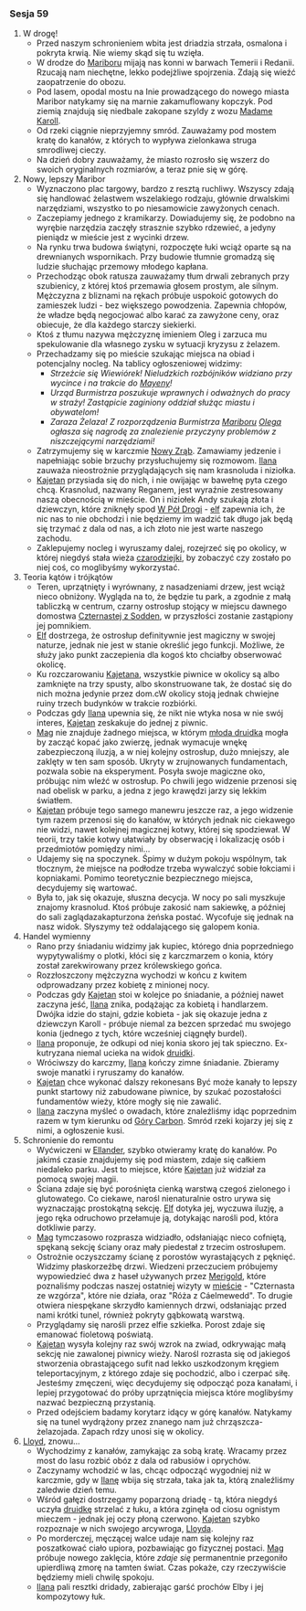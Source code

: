 ### Sesja 59
1. W drogę!
    - Przed naszym schronieniem wbita jest driadzia strzała, osmalona i pokryta krwią. Nie wiemy skąd się tu wzięła.
    - W drodze do [Mariboru](#l_maribor) mijają nas konni w barwach Temerii i Redanii. Rzucają nam niechętne, lekko podejżliwe spojrzenia. Zdają się wieźć zaopatrzenie do obozu.
    - Pod lasem, opodal mostu na Inie prowadzącego do nowego miasta Maribor natykamy się na marnie zakamuflowany kopczyk. Pod ziemią znajdują się niedbale zakopane szyldy z wozu [Madame Karoll](#p_karoll).
    - Od rzeki ciągnie nieprzyjemny smród. Zauważamy pod mostem kratę do kanałów, z których to wypływa zielonkawa struga smrodliwej cieczy.
    - Na dzień dobry zauważamy, że miasto rozrosło się wszerz do swoich oryginalnych rozmiarów, a teraz pnie się w górę.
2. Nowy, lepszy Maribor
    - Wyznaczono plac targowy, bardzo z resztą ruchliwy. Wszyscy zdają się handlować żelastwem wszelakiego rodzaju, głównie drwalskimi narzędziami, wszystko to po niesamowicie zawyżonych cenach.
    - Zaczepiamy jednego z kramikarzy. Dowiadujemy się, że podobno na wyrębie narzędzia zaczęły strasznie szybko rdzewieć, a jedyny pieniądz w mieście jest z wycinki drzew.
    - Na rynku trwa budowa świątyni, rozpoczęte łuki wciąż oparte są na drewnianych wspornikach. Przy budowie tłumnie gromadzą się ludzie słuchając przemowy młodego kapłana.
    - Przechodząc obok ratusza zauważamy tłum drwali zebranych przy szubienicy, z której ktoś przemawia głosem prostym, ale silnym. Mężczyzna z bliznami na rękach próbuje uspokoić gotowych do zamieszek ludzi - bez większego powodzenia. Zapewnia chłopów, że władze będą negocjować albo karać za zawyżone ceny, oraz obiecuje, że dla każdego starczy siekierki.
    - Ktoś z tłumu nazywa mężczyznę imieniem Oleg i zarzuca mu spekulowanie dla własnego zysku w sytuacji kryzysu z żelazem.
    - Przechadzamy się po mieście szukając miejsca na obiad i potencjalny nocleg. Na tablicy ogłoszeniowej widzimy:
        - _Strzeżcie się Wiewiórek! Nieludzkich rozbójników widziano przy wycince i na trakcie do [Mayeny](#l_mayena)!_
        - _Urząd Burmistrza poszukuje wprawnych i odważnych do pracy w straży! Zastąpicie zaginiony oddział służąc miastu i obywatelom!_
        - _Zaraza Żelaza! Z rozporządzenia Burmistrza [Mariboru](#l_maribor) [Olega](#p_oleg) ogłasza się nagrodę za znalezienie przyczyny problemów z niszczejącymi narzędziami!_
    - Zatrzymujemy się w karczmie [Nowy Zrąb](#l_nowy_zrab). Zamawiamy jedzenie i napełniając sobie brzuchy przysłuchujemy się rozmowom. [Ilana](#g_ilana) zauważa nieostrożnie przyglądających się nam krasnoluda i niziołka.
    - [Kajetan](#g_kajetan) przysiada się do nich, i nie owijając w bawełnę pyta czego chcą. Krasnolud, nazwany Reganem, jest wyraźnie zestresowany naszą obecnością w mieście. On i niziołek Andy szukają złota i dziewczyn, które zniknęły spod [W Pół Drogi](#l_pol_drogi) - [elf](#g_kajetan) zapewnia ich, że nic nas to nie obchodzi i nie będziemy im wadzić tak długo jak będą się trzymać z dala od nas, a ich złoto nie jest warte naszego zachodu.
    - Zaklepujemy nocleg i wyruszamy dalej, rozejrzeć się po okolicy, w której niegdyś stała wieża [czarodziejki](#p_triss_merigold), by zobaczyć czy zostało  po niej coś, co moglibyśmy wykorzystać.
3. Teoria kątów i trójkątów
    - Teren, uprzątnięty i wyrównany, z nasadzeniami drzew, jest wciąż nieco obniżony. Wygląda na to, że będzie tu park, a zgodnie z małą tabliczką w centrum, czarny ostrosłup stojący w miejscu dawnego domostwa [Czternastej z Sodden](#p_triss_merigold), w przyszłości zostanie zastąpiony jej pomnikiem.
    - [Elf](#g_kajetan) dostrzega, że ostrosłup definitywnie jest magiczny w swojej naturze, jednak nie jest w stanie określić jego funkcji. Możliwe, że służy jako punkt zaczepienia dla kogoś kto chciałby obserwować okolicę.
    - Ku rozczarowaniu [Kajetana](#g_kajetan), wszystkie piwnice w okolicy są albo zamknięte na trzy spusty, albo skonstruowane tak, że dostać się do nich można jedynie przez dom.cW okolicy stoją jednak chwiejne ruiny trzech budynków w trakcie rozbiórki. 
    - Podczas gdy [Ilana](#g_ilana) upewnia się, że nikt nie wtyka nosa w nie swój interes, [Kajetan](#g_kajetan) zeskakuje do jednej z piwnic.
    - [Mag](#g_kajetan) nie znajduje żadnego miejsca, w którym [młoda druidka](#g_ilana) mogła by zacząć kopać jako zwierzę, jednak wymacuje wnękę zabezpieczoną iluzją, a w niej kolejny ostrosłup, dużo mniejszy, ale zaklęty w ten sam sposób. Ukryty w zrujnowanych fundamentach, pozwala sobie na eksperyment. Posyła swoje magiczne oko, próbując nim wleźć w ostrosłup. Po chwili jego widzenie przenosi się nad obelisk w parku, a jedna z jego krawędzi jarzy się lekkim światłem. 
    - [Kajetan](#g_kajetan) próbuje tego samego manewru jeszcze raz, a jego widzenie tym razem przenosi się do kanałów, w których jednak nic ciekawego nie widzi, nawet kolejnej magicznej kotwy, której się spodziewał. W teorii, trzy takie kotwy ułatwiały by obserwację i lokalizację osób i przedmiotów pomiędzy nimi...
    - Udajemy się na spoczynek. Śpimy w dużym pokoju wspólnym, tak tłocznym, że miejsce na podłodze trzeba wywalczyć sobie łokciami i kopniakami. Pomimo teoretycznie bezpiecznego miejsca, decydujemy się wartować. 
    - Była to, jak się okazuje, słuszna decycja. W nocy po sali myszkuje znajomy krasnolud. Ktoś próbuje zakosić nam sakiewkę, a później do sali zaglądazakapturzona żeńska postać. Wycofuje się jednak na nasz widok. Słyszymy też oddalającego się galopem konia.
4. Handel wymienny
    - Rano przy śniadaniu widzimy jak kupiec, którego dnia poprzedniego wypytywaliśmy o plotki, kłóci się z karczmarzem o konia, który został zarekwirowany przez królewskiego gońca.
    - Rozzłoszczony mężczyzna wychodzi w końcu z kwitem odprowadzany przez kobietę z minionej nocy.
    - Podczas gdy [Kajetan](#g_kajetan) stoi w kolejce po śniadanie, a później nawet zaczyna jeść, [Ilana](#g_ilana) znika, podążając za kobietą i handlarzem. Dwójka idzie do stajni, gdzie kobieta - jak się okazuje jedna z dziewczyn Karoll - próbuje niemal za bezcen sprzedać mu swojego konia (jednego z tych, które wcześniej ciągnęły burdel).
    - [Ilana](#g_ilana) proponuje, że odkupi od niej konia skoro jej tak spieczno. Ex-kutryzana niemal ucieka na widok [druidki](#g_ilana).
    - Wróciwszy do karczmy, [Ilana](#g_ilana) kończy zimne śniadanie. Zbieramy swoje manatki i ryruszamy do kanałów. 
    - [Kajetan](#g_kajetan) chce wykonać dalszy rekonesans Być może kanały to lepszy punkt startowy niż zabudowane piwnice, by szukać pozostałości fundamentów wieży, które mogły się nie zawalić. 
    - [Ilana](#g_ilana) zaczyna myśleć o owadach, które znaleźliśmy idąc poprzednim razem w tym kierunku od [Góry Carbon](#l_gora_carbon). Smród rzeki kojarzy jej się z nimi, a ogłoszenie kusi.
5. Schronienie do remontu
    - Wyćwiczeni w [Ellander](#l_ellander), szybko otwieramy kratę do kanałów. Po jakimś czasie znajdujemy się pod miastem, zdaje się całkiem niedaleko parku. Jest to miejsce, które [Kajetan](#g_kajetan) już widział za pomocą swojej magii.
    - Ściana zdaje się być porośnięta cienką warstwą czegoś zielonego i glutowatego. Co ciekawe, narośl nienaturalnie ostro urywa się wyznaczając prostokątną sekcję. [Elf](#g_kajetan) dotyka jej, wyczuwa iluzję, a jego ręka odruchowo przełamuje ją, dotykając narośli pod, która dotkliwie parzy.
    - [Mag](#g_kajetan) tymczasowo rozprasza widziadło, odsłaniając nieco cofniętą, spękaną sekcję ściany oraz mały piedestał z trzecim ostrosłupem.
    - Ostrożnie oczyszczamy ścianę z porostów wyrastających z pęknięć. Widzimy płaskorzeźbę drzwi. Wiedzeni przeczuciem próbujemy wypowiedzieć dwa z haseł używanych przez [Merigold](#p_triss_merigold), które poznaliśmy podczas naszej ostatniej wizyty w [mieście](#l_maribor) - "Czternasta ze wzgórza", które nie działa, oraz "Róża z Cáelmewedd". To drugie otwiera niespękane skrzydło kamiennych drzwi, odsłaniając przed nami krótki tunel, również pokryty gąbkowatą warstwą.
    - Przyglądamy się narośli przez elfie szkiełka. Porost zdaje się emanować fioletową poświatą.
    - [Kajetan](#g_kajetan) wysyła kolejny raz swój wzrok na zwiad, odkrywając małą sekcję nie zawalonej piwnicy wieży. Narośl rozrasta się od jakiegoś stworzenia obrastającego sufit nad lekko uszkodzonym kręgiem teleportacyjnym, z którego zdaje się pochodzić, albo i czerpać siłę. Jesteśmy zmęczeni, więc decydujemy się odpocząć poza kanałami, i lepiej przygotować do próby uprzątnięcia miejsca które moglibyśmy nazwać bezpieczną przystanią.
    - Przed odejściem badamy korytarz idący w górę kanałów. Natykamy się na tunel wydrążony przez znanego nam już chrząszcza-żelazojada. Zapach rdzy unosi się w okolicy.
4. [Lloyd](#p_lloyd), znowu...
    - Wychodzimy z kanałów, zamykając za sobą kratę. Wracamy przez most do lasu rozbić obóz z dala od rabusiów i oprychów.
    - Zaczynamy wchodzić w las, chcąc odpocząć wygodniej niż w karczmie, gdy w [Ilanę](#g_ilana) wbija się strzała, taka jak ta, którą znaleźliśmy zaledwie dzień temu.
    - Wśród gałęzi dostrzegamy poparzoną driadę - tą, która niegdyś uczyła [druidkę](#g_ilana) strzelać z łuku, a która zginęła od ciosu ognistym mieczem - jednak jej oczy płoną czerwono. [Kajetan](#g_kajetan) szybko rozpoznaje w nich swojego arcywroga, [Lloyda](#p_lloyd).
    - Po morderczej, męczącej walce udaje nam się kolejny raz poszatkować ciało upiora, pozbawiając go fizycznej postaci. [Mag](#g_kajetan) próbuje nowego zaklęcia, które _zdaje się_ permanentnie przegoniło upierdliwą zmorę na tamten świat. Czas pokaże, czy rzeczywiście będziemy mieli chwilę spokoju.
    - [Ilana](#g_ilana) pali resztki dridady, zabierając garść prochów Elby i jej kompozytowy łuk.